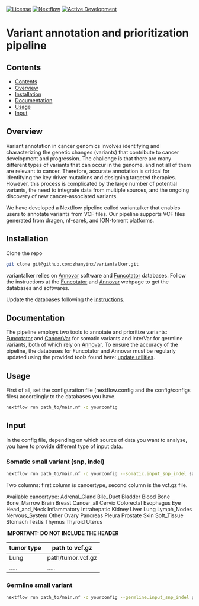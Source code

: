 [![License](https://img.shields.io/badge/License-Apache_2.0-blue.svg)](https://opensource.org/licenses/Apache-2.0)
[![Nextflow](https://img.shields.io/badge/nextflow%20DSL2-%E2%89%A522.10.1-23aa62.svg)](https://www.nextflow.io/)
[![Active Development](https://img.shields.io/badge/Maintenance%20Level-Actively%20Developed-brightgreen.svg)](https://gist.github.com/cheerfulstoic/d107229326a01ff0f333a1d3476e068d)

# Variant annotation and prioritization pipeline

## Contents
- [Contents](#contents)
- [Overview](#overview)
- [Installation](#installation)
- [Documentation](#documentation)
- [Usage](#usage)
- [Input](#input)

## Overview
Variant annotation in cancer genomics involves identifying and characterizing the genetic changes (variants) that contribute to cancer development and progression. The challenge is that there are many different types of variants that can occur in the genome, and not all of them are relevant to cancer. Therefore, accurate annotation is critical for identifying the key driver mutations and designing targeted therapies. However, this process is complicated by the large number of potential variants, the need to integrate data from multiple sources, and the ongoing discovery of new cancer-associated variants.

We have developed a Nextflow pipeline called variantalker that enables users to annotate variants from VCF files. Our pipeline supports VCF files generated from dragen, nf-sarek, and ION-torrent platforms.

## Installation
Clone the repo

```bash
git clone git@github.com:zhanyinx/variantalker.git
```

variantalker relies on [Annovar](https://annovar.openbioinformatics.org/en/latest/) software and [Funcotator](https://gatk.broadinstitute.org/hc/en-us/articles/360035889931-Funcotator-Information-and-Tutorial) databases. Follow the instructions at the [Funcotator](https://gatk.broadinstitute.org/hc/en-us/articles/360035889931-Funcotator-Information-and-Tutorial) and [Annovar](https://annovar.openbioinformatics.org/en/latest/) webpage to get the databases and softwares.

Update the databases following the [instructions](https://github.com/zhanyinx/variantalker/tree/main/update_db). 

## Documentation
The pipeline employs two tools to annotate and prioritize variants: [Funcotator](https://gatk.broadinstitute.org/hc/en-us/articles/360035889931-Funcotator-Information-and-Tutorial) and [CancerVar](https://github.com/WGLab/CancerVar) for somatic variants and InterVar for germline variants, both of which rely on [Annovar](https://annovar.openbioinformatics.org/en/latest/). To ensure the accuracy of the pipeline, the databases for Funcotator and Annovar must be regularly updated using the provided tools found here: [update utilities](https://github.com/zhanyinx/variantalker/tree/main/update_db).


## Usage

First of all, set the configuration file (nextflow.config and the config/configs files) accordingly to the databases you have.

```bash
nextflow run path_to/main.nf -c yourconfig
```

## Input

In the config file, depending on which source of data you want to analyse, you have to provide different type of input data.

### Somatic small variant (snp, indel)

```bash
nextflow run path_to/main.nf -c yourconfig --somatic.input_snp_indel samples.tsv
```

Two columns: first column is cancertype, second column is the vcf.gz file.

Available cancertype: Adrenal_Gland Bile_Duct Bladder Blood Bone Bone_Marrow Brain Breast Cancer_all Cervix Colorectal Esophagus Eye Head_and_Neck Inflammatory Intrahepatic Kidney Liver Lung Lymph_Nodes Nervous_System Other Ovary Pancreas Pleura Prostate Skin Soft_Tissue Stomach Testis Thymus Thyroid Uterus

__IMPORTANT: DO NOT INCLUDE THE HEADER__ 

| tumor type     | path to vcf.gz    |
| -------------- | ----------------- |
| Lung           | path/tumor.vcf.gz |
| .....          | .....             | 

### Germline small variant

```bash
nextflow run path_to/main.nf -c yourconfig --germline.input_snp_indel path/to/*/multiple/*vcf.gz
```

